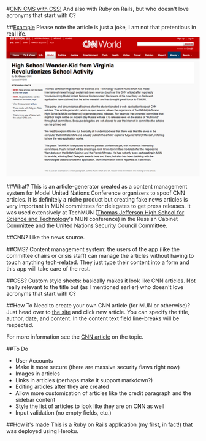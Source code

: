 #[CNN CMS with CSS!](http://cnn.rshah.io/)
And also with Ruby on Rails, but who doesn't love acronyms that start with C?

##[Example](http://cnn.rshah.io/articles/2)
Please note the article is just a joke, I am not that pretentious in real life. 
![Example Article](CNN_CMS_Example.png)

##What?
This is an article-generator created as a content management system for Model United Nations Conference organizers to spoof CNN articles. It is definitely a niche product but creating fake news articles is very important in MUN committees for delegates to get press releases. It was used extensively at TechMUN ([Thomas Jefferson High School for Science and Technology](http://www.newsweek.com/2014/09/19/number-1-high-school-america-offers-real-head-start-268693.html)'s MUN conference) in the Russian Cabinet Committee and the United Nations Security Council Committee. 

##CNN?
Like the news source. 

##CMS?
Content management system: the users of the app (like the committee chairs or crisis staff) can manage the articles without having to touch anything tech-related. They just type their content into a form and this app will take care of the rest. 

##CSS?
Custom style sheets: basically makes it look like CNN articles. Not really relevant to the title but (as I mentioned earlier) who doesn't love acronyms that start with C?

##How To
Need to create your own CNN article (for MUN or otherwise)? Just head over to [the site](http://cnn.rshah.io/) and click new article. You can specify the title, author, date, and content. In the content text field line-breaks will be respected.

For more information see the [CNN article](http://cnn.rshah.io/articles/6) on the topic.  

##To Do
 - User Accounts
 - Make it more secure (there are massive security flaws right now)
 - Images in articles
 - Links in articles (perhaps make it support markdown?)
 - Editing articles after they are created
 - Allow more customization of articles like the credit paragraph and the sidebar content
 - Style the list of articles to look like they are on CNN as well
 - Input validation (no empty fields, etc.)

##How it's made
This is a Ruby on Rails application (my first, in fact!) that was deployed using Heroku. 
